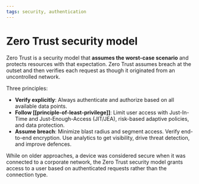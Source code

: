 ```yaml
---
tags: security, authentication
---
```


# Zero Trust security model

Zero Trust is a security model that **assumes the worst-case scenario** and protects resources with that expectation. Zero Trust assumes breach at the outset and then verifies each request as though it originated from an uncontrolled network.

Three principles:

- **Verify explicitly**: Always authenticate and authorize based on all available data points.
- **Follow [[principle-of-least-privilege]]**: Limit user access with Just-In-Time and Just-Enough-Access (JIT/JEA), risk-based adaptive policies, and data protection.
- **Assume breach**: Minimize blast radius and segment access. Verify end-to-end encryption. Use analytics to get visibility, drive threat detection, and improve defences.

While on older approaches, a device was considered secure when it was connected to a corporate network, the Zero Trust security model grants access to a user based on authenticated requests rather than the connection type.
